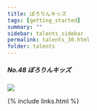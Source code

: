 ```yaml
---
title: ぽろりんキッズ
tags: [getting_started]
summary: ""
sidebar: talents_sidebar
permalink: talents_30.html
folder: talents
---
```



##### No.48 ぽろりんキッズ

![](https://yt3.ggpht.com/ytc/AKedOLTbCtN02EVfFE-YogZWgxCbRLhByR3LD-ACoef0xg=s176-c-k-c0x00ffffff-no-rj)






{% include links.html %}

